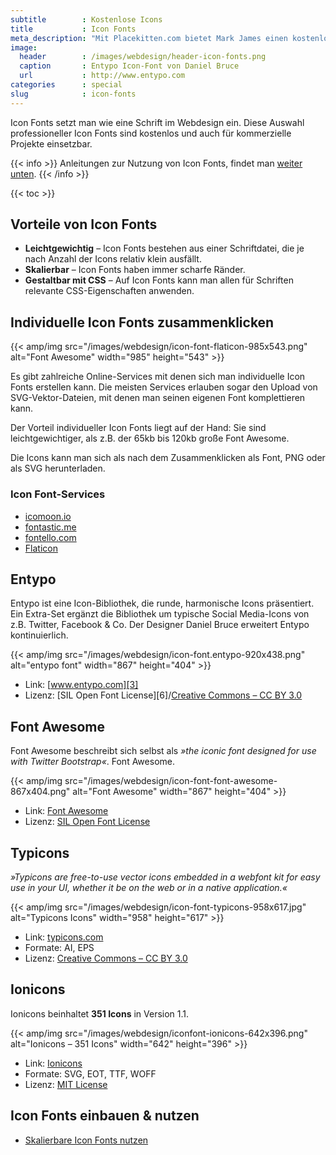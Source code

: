 ```yaml
---
subtitle        : Kostenlose Icons
title           : Icon Fonts
meta_description: "Mit Placekitten.com bietet Mark James einen kostenlosen Service, um schnell Katzenbilder als Platzhalterbilder in eigene Webdesigns einzubauen."
image:
  header        : /images/webdesign/header-icon-fonts.png
  caption       : Entypo Icon-Font von Daniel Bruce
  url           : http://www.entypo.com
categories      : special
slug            : icon-fonts
---
```

Icon Fonts setzt man wie eine Schrift im Webdesign ein. Diese Auswahl professioneller Icon Fonts sind kostenlos und auch für kommerzielle Projekte einsetzbar.
<!--more-->

{{< info >}}
Anleitungen zur Nutzung von Icon Fonts, findet man <a href="#icon-fonts-einbauen--nutzen">weiter unten</a>.
{{< /info >}}

{{< toc >}}

## Vorteile von Icon Fonts

- **Leichtgewichtig** – Icon Fonts bestehen aus einer Schriftdatei, die je nach Anzahl der Icons relativ klein ausfällt.
- **Skalierbar** – Icon Fonts haben immer scharfe Ränder.
- **Gestaltbar mit CSS** – Auf Icon Fonts kann man allen für Schriften relevante CSS-Eigenschaften anwenden.

## Individuelle Icon Fonts zusammenklicken

{{< amp/img src="/images/webdesign/icon-font-flaticon-985x543.png" alt="Font Awesome" width="985" height="543" >}}

Es gibt zahlreiche Online-Services mit denen sich man individuelle Icon Fonts erstellen kann. Die meisten Services erlauben sogar den Upload von SVG-Vektor-Dateien, mit denen man seinen eigenen Font komplettieren kann.

Der Vorteil individueller Icon Fonts liegt auf der Hand: Sie sind leichtgewichtiger, als z.B. der 65kb bis 120kb große Font Awesome.

Die Icons kann man sich als nach dem Zusammenklicken als Font, PNG oder als SVG herunterladen.

### Icon Font-Services

- [icomoon.io][24]
- [fontastic.me][22]
- [fontello.com][23]
- [Flaticon][25]

## Entypo

Entypo ist eine Icon-Bibliothek, die runde, harmonische Icons präsentiert. Ein Extra-Set ergänzt die Bibliothek um typische Social Media-Icons von z.B. Twitter, Facebook & Co. Der Designer Daniel Bruce erweitert Entypo kontinuierlich.

{{< amp/img src="/images/webdesign/icon-font.entypo-920x438.png" alt="entypo font" width="867" height="404" >}}

*   Link: [www.entypo.com][3]
*   Lizenz: [SIL Open Font License][6]/[Creative Commons – CC BY 3.0][7]

## Font Awesome

Font Awesome beschreibt sich selbst als *»the iconic font designed for use with Twitter Bootstrap«*. Font Awesome.

{{< amp/img src="/images/webdesign/icon-font-font-awesome-867x404.png" alt="Font Awesome" width="867" height="404" >}}

*   Link: [Font Awesome](http://fortawesome.github.io/Font-Awesome/)
*   Lizenz: [SIL Open Font License](http://scripts.sil.org/OFL)

## Typicons

*»Typicons are free-to-use vector icons embedded in a webfont kit for easy use in your UI, whether it be on the web or in a native application.«*

{{< amp/img src="/images/webdesign/icon-font-typicons-958x617.jpg" alt="Typicons Icons" width="958" height="617" >}}

*   Link: [typicons.com](http://typicons.com/)
*   Formate: AI, EPS
*   Lizenz: [Creative Commons – CC BY 3.0][7]

## Ionicons

Ionicons beinhaltet **351 Icons** in Version 1.1.

{{< amp/img src="/images/webdesign/iconfont-ionicons-642x396.png" alt="Ionicons – 351 Icons" width="642" height="396" >}}

*   Link: [Ionicons](http://ionicons.com)
*   Formate: SVG, EOT, TTF, WOFF
*   Lizenz: [MIT License](http://opensource.org/licenses/MIT)


## Icon Fonts einbauen & nutzen

*   [Skalierbare Icon Fonts nutzen](http://www.webmasterpro.de/coding/article/css-texte-mit-symbolen-durch-icon-fonts-schmuecken.html)

 [2]: #icon-font-anleitungen
 [3]: http://www.entypo.com
 [5]: http://somerandomdude.com/work/iconic/
 [7]: http://creativecommons.org/licenses/by-sa/3.0/
 [9]: http://creativecommons.org/licenses/by-sa/3.0/us/
 [22]: http://fontastic.me/
 [23]: http://fontello.com/
 [24]: https://icomoon.io/app/
 [25]: http://www.flaticon.com/
